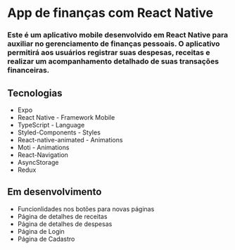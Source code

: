 # App de finanças com React Native

### Este é um aplicativo mobile desenvolvido em React Native para auxiliar no gerenciamento de finanças pessoais. O aplicativo permitirá aos usuários registrar suas despesas, receitas e realizar um acompanhamento detalhado de suas transações financeiras.

## Tecnologias
- Expo
- React Native - Framework Mobile
- TypeScript - Language
- Styled-Components - Styles
- React-native-animated - Animations
- Moti - Animations
- React-Navigation
- AsyncStorage
- Redux

## Em desenvolvimento
- Funcionlidades nos botões para novas páginas
- Página de detalhes de receitas
- Página de detalhes de despesas
- Página de Login
- Página de Cadastro
